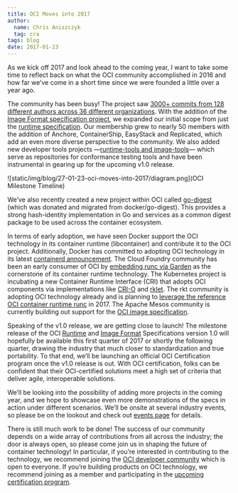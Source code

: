 ```yaml
---
title: OCI Moves into 2017
author:
  name: Chris Aniszczyk
  tag: cra
tags: blog
date: 2017-01-23
---
```


As we kick off 2017 and look ahead to the coming year, I want to take some time to reflect back on what the OCI community accomplished in 2016 and how far we’ve come in a short time since we were founded a little over a year ago.

The community has been busy! The project saw [3000+ commits from 128 different authors across 36 different organizations](https://oci.biterg.io). With the addition of the [Image Format specification project](https://github.com/opencontainers/image-spec), we expanded our initial scope from just the [runtime specification](https://github.com/opencontainers/runc). Our membership grew to nearly 50 members with the addition of Anchore, ContainerShip, EasyStack and Replicated, which add an even more diverse perspective to the community.  We also added new developer tools projects —[runtime-tools and image-tools](https://github.com/opencontainers/tob/blob/master/proposals/tools.md)— which serve as repositories for conformance testing tools and have been instrumental in gearing up for the upcoming v1.0 release.

![static/img/blog/27-01-23-oci-moves-into-2017/diagram.png](OCI Milestone Timeline)

We’ve also recently created a new project within OCI called [go-digest](https://github.com/opencontainers/go-digest) (which was donated and migrated from docker/go-digest). This provides a strong hash-identity implementation in Go and services as a common digest package to be used across the container ecosystem.

In terms of early adoption, we have seen Docker support the OCI technology in its container runtime (libcontainer) and contribute it to the OCI project. Additionally, Docker has committed to adopting OCI technology in its latest [containerd announcement](https://www.docker.com/blog/introducing-containerd/). The Cloud Foundry community has been an early consumer of OCI by [embedding runc via Garden](https://tanzu.vmware.com/content/blog/how-cloud-foundry-gives-developers-a-reliable-container-runtime) as the cornerstone of its container runtime technology. The Kubernetes project is incubating a new Container Runtime Interface (CRI) that adopts OCI components via implementations like [CRI-O](https://github.com/cri-o/cri-o) and [rklet](https://github.com/kubernetes-retired/rktlet). The rkt community is adopting OCI technology already and is planning to [leverage the reference OCI container runtime runc](https://coreos.com/blog/containers-to-clusters.html) in 2017. The Apache Mesos community is currently building out support for the [OCI image specification](https://issues.apache.org/jira/browse/MESOS-5011).

Speaking of the v1.0 release, we are getting close to launch! The milestone release of the OCI [Runtime](https://github.com/opencontainers/runtime-spec) and [Image Format](https://github.com/opencontainers/image-spec) Specifications version 1.0 will hopefully be available this first quarter of 2017 or shortly the following quarter, drawing the industry that much closer to standardization and true portability. To that end, we’ll be launching an official OCI Certification program once the v1.0 release is out. With OCI certification, folks can be confident that their OCI-certified solutions meet a high set of criteria that deliver agile, interoperable solutions.

We’ll be looking into the possibility of adding more projects in the coming year, and we hope to showcase even more demonstrations of the specs in action under different scenarios. We’ll be onsite at several industry events, so please be on the lookout and check out [events page](/events) for details.

There is still much work to be done!  The success of our community depends on a wide array of contributions from all across the industry; the door is always open, so please come join us in shaping the future of container technology! In particular, if you’re interested in contributing to the technology, we recommend joining the [OCI developer community](/community) which is open to everyone. If you’re building products on OCI technology, we recommend joining as a member and participating in the [upcoming certification program](/join).
